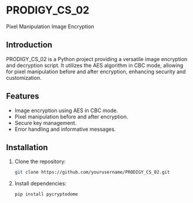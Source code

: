 # PRODIGY_CS_02
Pixel Manipulation Image Encryption

## Introduction

PRODIGY_CS_02 is a Python project providing a versatile image encryption and decryption script. It utilizes the AES algorithm in CBC mode, allowing for pixel manipulation before and after encryption, enhancing security and customization.

## Features

- Image encryption using AES in CBC mode.
- Pixel manipulation before and after encryption.
- Secure key management.
- Error handling and informative messages.

## Installation

1. Clone the repository:

   ```bash
   git clone https://github.com/yourusername/PRODIGY_CS_02.git

2.  Install dependencies:

    ```bash
    pip install pycryptodome
